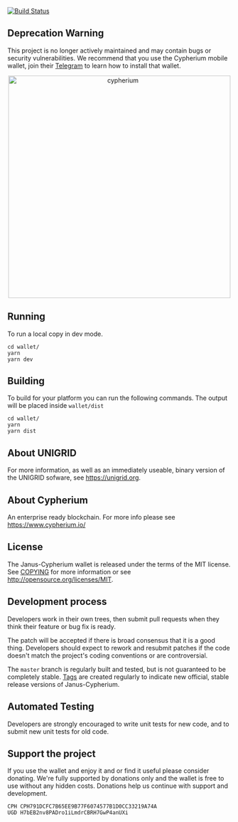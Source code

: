 [![Build Status](https://travis-ci.org/unigrid-project/janus-cypherium.svg?branch=main)](https://travis-ci.org/unigrid-project/janus-cypherium)

## Deprecation Warning

This project is no longer actively maintained and may contain bugs or security vulnerabilities. We recommend that you use the Cypherium mobile wallet, join their [Telegram](https://t.me/cypherium_supergroup) to learn how to install that wallet.


<p align="center">
  <a href="https://www.cypherium.io/"><img alt="cypherium" src="https://www.cypherium.io/wp-content/uploads/2020/07/Cypherium-Logo.png" width="500"/></a>
</p>


Running
-------
To run a local copy in dev mode.
```
cd wallet/
yarn
yarn dev
```

Building
--------
To build for your platform you can run the following commands. The output will be placed inside `wallet/dist`
```
cd wallet/
yarn
yarn dist
```

About UNIGRID
-------------
For more information, as well as an immediately useable, binary version of the UNIGRID sofware, see https://unigrid.org.

About Cypherium
---------------
An enterprise ready blockchain. For more info please see https://www.cypherium.io/

License
-------
The Janus-Cypherium wallet is released under the terms of the MIT license. See [COPYING](COPYING) for more information or see http://opensource.org/licenses/MIT.

Development process
-------------------
Developers work in their own trees, then submit pull requests when they think their feature or bug fix is ready.

The patch will be accepted if there is broad consensus that it is a good thing. Developers should expect to rework and resubmit patches if the code doesn't match the project's coding conventions or are controversial.

The `master` branch is regularly built and tested, but is not guaranteed to be completely stable. [Tags](https://github.com/unigrid-project/janus-cypherium/tags) are created regularly to indicate new official, stable release versions of Janus-Cypherium.

Automated Testing
-----------------
Developers are strongly encouraged to write unit tests for new code, and to submit new unit tests for old code.

Support the project
-------------------
If you use the wallet and enjoy it and or find it useful please consider donating. We're fully supported by donations only and the wallet is free to use without any hidden costs. Donations help us continue with support and development.
```
CPH CPH791DCFC7B65EE9B77F6074577B1D0CC33219A74A
UGD H7bEB2nv8PADro1iLmdrCBRH7GwP4anUXi
```